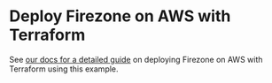 # Deploy Firezone on AWS with Terraform

See
[our docs for a detailed guide](https://www.firezone.dev/kb/automate/terraform/aws)
on deploying Firezone on AWS with Terraform using this example.
